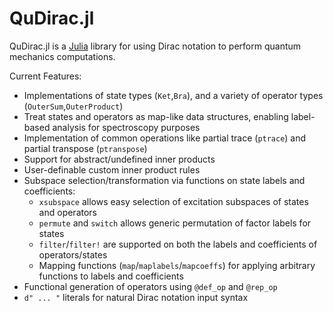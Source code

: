# QuDirac.jl

QuDirac.jl is a [Julia](http://julialang.org/) library for using Dirac notation to perform 
quantum mechanics computations. 

Current Features:

- Implementations of state types (`Ket`,`Bra`), and a variety of operator types (`OuterSum`,`OuterProduct`)
- Treat states and operators as map-like data structures, enabling label-based analysis for spectroscopy purposes
- Implementation of common operations like partial trace (`ptrace`) and partial transpose (`ptranspose`)
- Support for abstract/undefined inner products
- User-definable custom inner product rules
- Subspace selection/transformation via functions on state labels and coefficients:
    - `xsubspace` allows easy selection of excitation subspaces of states and operators
    - `permute` and `switch` allows generic permutation of factor labels for states
    - `filter`/`filter!` are supported on both the labels and coefficients of operators/states
    - Mapping functions (`map`/`maplabels`/`mapcoeffs`) for applying arbitrary functions to labels and coefficients
- Functional generation of operators using `@def_op` and `@rep_op`
- `d" ... "` literals for natural Dirac notation input syntax